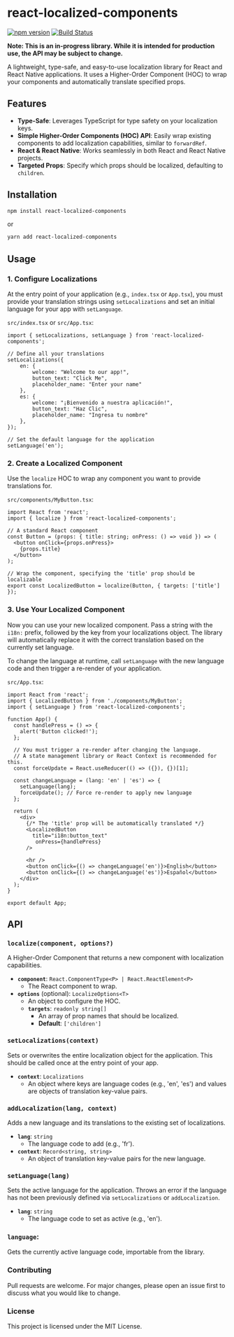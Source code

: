 # react-localized-components

[![npm version](https://badge.fury.io/js/react-localized-components.svg)](https://badge.fury.io/js/react-localized-components)
[![Build Status](https://travis-ci.org/ShindouMihou/react-localized-components.svg?branch=master)](https://travis-ci.org/ShindouMihou/react-localized-components)

**Note: This is an in-progress library. While it is intended for production use, the API may be subject to change.**

A lightweight, type-safe, and easy-to-use localization library for React and React Native applications. It uses a Higher-Order Component (HOC) to wrap your components and automatically translate specified props.

## Features

*   **Type-Safe**: Leverages TypeScript for type safety on your localization keys.
*   **Simple Higher-Order Components (HOC) API**: Easily wrap existing components to add localization capabilities, similar to `forwardRef`.
*   **React & React Native**: Works seamlessly in both React and React Native projects.
*   **Targeted Props**: Specify which props should be localized, defaulting to `children`.

## Installation

```bash
npm install react-localized-components
```

or

```bash
yarn add react-localized-components
```

## Usage

### 1. Configure Localizations

At the entry point of your application (e.g., `index.tsx` or `App.tsx`), you must provide your translation strings using `setLocalizations` and set an initial language for your app with `setLanguage`.

`src/index.tsx` or `src/App.tsx`:
```tsx
import { setLocalizations, setLanguage } from 'react-localized-components';

// Define all your translations
setLocalizations({
    en: {
        welcome: "Welcome to our app!",
        button_text: "Click Me",
        placeholder_name: "Enter your name"
    },
    es: {
        welcome: "¡Bienvenido a nuestra aplicación!",
        button_text: "Haz Clic",
        placeholder_name: "Ingresa tu nombre"
    },
});

// Set the default language for the application
setLanguage('en'); 
```

### 2. Create a Localized Component

Use the `localize` HOC to wrap any component you want to provide translations for.

`src/components/MyButton.tsx`:
```tsx
import React from 'react';
import { localize } from 'react-localized-components';

// A standard React component
const Button = (props: { title: string; onPress: () => void }) => (
  <button onClick={props.onPress}>
    {props.title}
  </button>
);

// Wrap the component, specifying the 'title' prop should be localizable
export const LocalizedButton = localize(Button, { targets: ['title'] });
```

### 3. Use Your Localized Component

Now you can use your new localized component. Pass a string with the `i18n:` prefix, followed by the key from your localizations object. The library will automatically replace it with the correct translation based on the currently set language.

To change the language at runtime, call `setLanguage` with the new language code and then trigger a re-render of your application.

`src/App.tsx`:
```tsx
import React from 'react';
import { LocalizedButton } from './components/MyButton';
import { setLanguage } from 'react-localized-components';

function App() {
  const handlePress = () => {
    alert('Button clicked!');
  };

  // You must trigger a re-render after changing the language.
  // A state management library or React Context is recommended for this.
  const forceUpdate = React.useReducer(() => ({}), {})[1];

  const changeLanguage = (lang: 'en' | 'es') => {
    setLanguage(lang);
    forceUpdate(); // Force re-render to apply new language
  };

  return (
    <div>
      {/* The 'title' prop will be automatically translated */}
      <LocalizedButton 
        title="i18n:button_text"
         onPress={handlePress} 
      />

      <hr />
      <button onClick={() => changeLanguage('en')}>English</button>
      <button onClick={() => changeLanguage('es')}>Español</button>
    </div>
  );
}

export default App;
```

## API

### `localize(component, options?)`

A Higher-Order Component that returns a new component with localization capabilities.

*   **`component`**: `React.ComponentType<P> | React.ReactElement<P>`
    *   The React component to wrap.
*   **`options`** (optional): `LocalizeOptions<T>`
    *   An object to configure the HOC.
    *   **`targets`**: `readonly string[]`
        *   An array of prop names that should be localized.
        *   **Default**: `['children']`

### `setLocalizations(context)`

Sets or overwrites the entire localization object for the application. This should be called once at the entry point of your app.

*   **`context`**: `Localizations`
    *   An object where keys are language codes (e.g., 'en', 'es') and values are objects of translation key-value pairs.

### `addLocalization(lang, context)`

Adds a new language and its translations to the existing set of localizations.

*   **`lang`**: `string`
    *   The language code to add (e.g., 'fr').
*   **`context`**: `Record<string, string>`
    *   An object of translation key-value pairs for the new language.

### `setLanguage(lang)`

Sets the active language for the application. Throws an error if the language has not been previously defined via `setLocalizations` or `addLocalization`.

*   **`lang`**: `string`
    *   The language code to set as active (e.g., 'en').

### `language`:

Gets the currently active language code, importable from the library.

### Contributing

Pull requests are welcome. For major changes, please open an issue first to discuss what you would like to change.

### License

This project is licensed under the MIT License.

